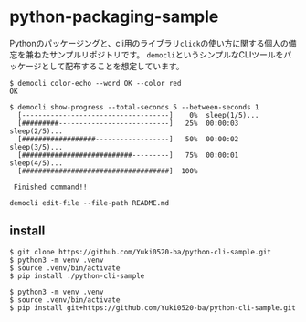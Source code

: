 
# python-packaging-sample

Pythonのパッケージングと、cli用のライブラリ`click`の使い方に関する個人の備忘を兼ねたサンプルリポジトリです。
`democli`というシンプルなCLIツールをパッケージとして配布することを想定しています。

```shell
$ democli color-echo --word OK --color red
OK
```

```shell
$ democli show-progress --total-seconds 5 --between-seconds 1
  [------------------------------------]    0%  sleep(1/5)...
  [#########---------------------------]   25%  00:00:03  sleep(2/5)...
  [##################------------------]   50%  00:00:02  sleep(3/5)...
  [###########################---------]   75%  00:00:01  sleep(4/5)...
  [####################################]  100%          

 Finished command!!
```

```shell
democli edit-file --file-path README.md 
```

## install

```shell
$ git clone https://github.com/Yuki0520-ba/python-cli-sample.git
$ python3 -m venv .venv
$ source .venv/bin/activate
$ pip install ./python-cli-sample
```

```shell
$ python3 -m venv .venv
$ source .venv/bin/activate
$ pip install git+https://github.com/Yuki0520-ba/python-cli-sample.git
```